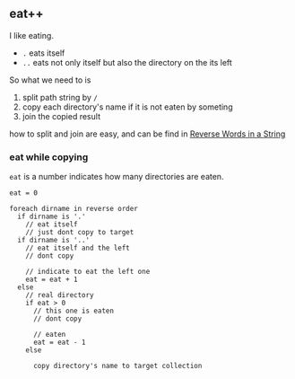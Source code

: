## eat++

I like eating.

 * `.`  eats itself
 * `..` eats not only itself but also the directory on the its left

So what we need to is 

 1. split path string by `/`
 1. copy each directory's name if it is not eaten by someting
 1. join the copied result

how to split and join are easy, and can be find in [Reverse Words in a String](../reverse-words-in-a-string)


### eat while copying

`eat` is a number indicates how many directories are eaten.

```
eat = 0

foreach dirname in reverse order
  if dirname is '.'
    // eat itself
    // just dont copy to target
  if dirname is '..'
    // eat itself and the left
    // dont copy  
    
    // indicate to eat the left one
    eat = eat + 1
  else
    // real directory
    if eat > 0
      // this one is eaten
      // dont copy
      
      // eaten
      eat = eat - 1
    else
      
      copy directory's name to target collection
      
 
```

